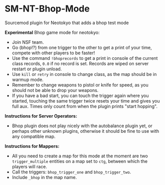 # SM-NT-Bhop-Mode
Sourcemod plugin for Neotokyo that adds a bhop test mode  

**Experimental** Bhop game mode for neotokyo:  
- Join NSF team.
- Go (bhop!?) from one trigger to the other to get a print of your time, compete with other players to be faster!
- Use the command `!bhoprecords` to get a print in console of the current class records, `0.0` if no record is set. Records are wiped on server restart or plugin unload.
- Use `kill` or `retry` in console to change class, as the map should be in warmup mode.
- Remember to change weapons to pistol or knife for speed, as you should not be able to drop your weapons.
- If you have a bad start, you can touch the trigger again where you started, touching the same trigger twice resets your time and gives you full aux. Times only count from when the plugin prints "start hopping".

**Instructions for Server Operators:**  
- Bhop plugin does not play nicely with the autobalance plugin yet, or perhaps other unknown plugins, otherwise it should be fine to use with any compatible map. 
 
**Instructions for Mappers:**
- All you need to create a map for this mode at the moment are two `trigger_multiple` entities on a map set to `ctg`, between which the players will race.
- Call the triggers: `bhop_trigger_one` and `bhop_trigger_two`.
- Include `_bhop` in the map name.

